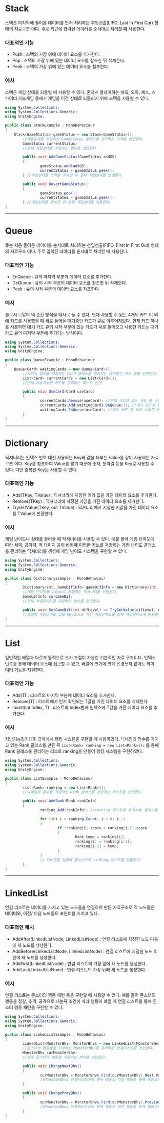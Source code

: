 # Stack

스택은 마지막에 들어온 데이터를 먼저 처리하는 후입선출(LIFO, Last In First Out) 형태의 자료구조 이다. 주로 최근에 입력된 데이터를 순서대로 처리할 때 사용한다.

### 대표적인 기능

- Push : 스택의 가장 위에 데이터 요소를 추가한다.
- Pop : 스택의 가장 위에 있는 데이터 요소를 참조한 뒤 삭제한다.
- Peek : 스택의 가장 위에 있는 데이터 요소를 참조한다.

### 예시

스택은 게임 상태를 되돌릴 때 사용할 수 있다. 혼자서 플레이하는 바둑, 오목, 체스, 스파이더 카드게임 등에서 게임을 이전 상태로 되돌리기 위해 스택을 사용할 수 있다.

```csharp
using System.Collections;
using System.Collections.Generic;
using UnityEngine;

public class StackExample : MonoBehaviour
{
    Stack<GameStatus> gameStatus = new Stack<GameStatus>();
		//게임상태를 저장하는 GameStatus 클래스를 관리하는 스택을 선언한다.
		GameStatus currentStatus;
		//현재 게임상태를 저장하는 변수를 선언한다.

		public void AddGameStatus(GameStatus addGS)
		{
				gameStatus.add(addGS);
				currentStatus = gameStatus.peek();
		} //게임상태를 스택을 추가한 뒤 현재 게임상태를 변경한다.

		public void RevertGameStatus()
		{
				gameStatus.pop();
				currentStatus = gameStatus.peek();
		} //게임상태를 취소한 뒤 현재 게임상태를 되돌린다.
}
```

---

# Queue

큐는 처음 들어온 데이터를 순서대로 처리하는 선입선출(FIFO, First In First Out) 형태의 자료구조 이다. 주로 입력된 데이터를 순서대로 처리할 때 사용한다.

### 대표적인 기능

- EnQueue : 큐의 마지막 부분의 데이터 요소를 추가한다.
- DeQueue : 큐의 시작 부분의 데이터 요소를 참조한 뒤 삭제한다.
- Peek : 큐의 시작 부분의 데이터 요소를 참조한다.

### 예시

클로시 로얄의 덱 순환 방식을 예시로 들 수 있다. 현재 사용할 수 있는 4개의 카드 이 외에 카드를 사용했을 때 새로 들어올 대기중인 카드가 큐로 이루어져있다. 현재 카드 하나를 사용하면 대기 카드 큐의 시작 부분에 있는 카드가 새로 들어오고 사용한 카드는 대기 카드 큐의 마지막 부분에 추가되는 방식이다.

```csharp
using System.Collections;
using System.Collections.Generic;
using UnityEngine;

public class QueueExample : MonoBehaviour
{
    Queue<Card> waitingCards = new Queue<Card>();
		//카드의 정보를 저장하는 Card 클래스를 관리하는 대기중인 카드 큐를 선언한다.
		List<Card> currentCards = new List<Card>();
		//현재 사용가능한 카드를 관리하는 리스트 선언.

		public void UseCard(Card useCard)
		{
				currentCards.Remove(useCard); //현재 가지고 있는 카드 중 사용한 카드를 삭제한다.
				currentCards.Add(waitingCards.DeQueue()); //대기 카드의 맨 앞 카드를 현재 카드에 추가한다.
				waitingCards.EnQueue(useCard); //대기 카드 맨 뒤에 사용한 카드를 추가한다.
		}
}
```

---

# Dictionary

딕셔너리는 인덱스 번호 대신 사용하는 Key와 값을 다루는 Value를 같이 사용하는 자료구조 이다. Key를 참조하여 Value를 얻기 때문에 숫자, 문자열 등을 Key로 사용할 수 있다. 다만 중복된 Key는 사용할 수 없다.

### 대표적인 기능

- Add(TKey, TValue) : 딕셔너리에 지정한 키와 값을 가진 데이터 요소를 추가한다.
- Remove(TKey) : 딕셔너리에 지정한 키값을 가진 데이터 요소를 제거한다.
- TryGetValue(TKey, out TValue) : 딕셔너리에서 지정한 키값을 가진 데이터 요소를 TValue에 반환한다.

### 예시

게임 난이도나 상태를 불러올 때 딕셔너리를 사용할 수 있다. 예를 들어 게임 난이도에 따라 체력, 공격력, 적 대미지 등이 바뀔때 이러한 정보를 저장하는 게임 난이도 클래스를 관리하는 딕셔너리를 생성해 게임 난이도 시스템을 구현할 수 있다.

```csharp
using System.Collections;
using System.Collections.Generic;
using UnityEngine;

public class DictionaryExample : MonoBehaviour
{
		Dictionary<int, GameDifInfo> gameDifInfo = new Dictionary<int, GameDifInfo>;
		//게임 난이도를 Value로 저장하는 딕셔너리를 선언한다.
		GameDifInfo curGameDif;
		//현재 게임난이도를 저장하는 변수를 선언한다.

		public void SetGameDif(int difLevel) => TryGetValue(difLevel, out curGameDif);
		//설정할 게임난이도 값을 Key값으로 가진 게임난이도를 현재 게임난이도에 반환한다.
}
```

---

# List

일반적인 배열과 다르게 동적으로 크기 조절이 가능한 기본적인 자료 구조이다. 인덱스 번호를 통해 데이터 요소에 접근할 수 있고, 배열에 크기에  크게 신경쓰지 않아도 되며 여러 기능을 지원한다.

### 대표적인 기능

- Add(T) : 리스트의 마지막 부분에 데이터 요소를 추가한다.
- Remove(T) : 리스트에서 먼저 확인되는 T값을 가진 데이터 요소를 삭제한다.
- Insert(int index, T) : 리스트의 index번째 인덱스에 T값을 가진 데이터 요소를 추가한다.

### 예시

지방기능경기대회 과제에서 랭킹 시스템을 구현할 때 사용하였다. 닉네임과 점수를 가지고 있는 Rank 클래스를 만든 뒤 `List<Rank> ranking = new List<Rank>();` 를 통해 Rank 클래스를 관리하는 리스트 ranking을 만들어 랭킹 시스템을 구현하였다.

```csharp
using System.Collections;
using System.Collections.Generic;
using UnityEngine;

public class ListExample : MonoBehaviour
{
		List<Rank> ranking = new List<Rank>();
		//닉네임과 점수를 저장하는 Rank 클래스를 관리하는 리스트를 선언한다.

		public void AddRank(Rank rankInfo)
		{
				ranking.Add(rankInfo); //ranking 리스트에 새 Rank 클래스를 추가한다.

				for (int i = ranking.Count; i > 0; i--)
				{
						if (ranking[i].score > ranking[i-1].score
						{
								Rank temp = ranking[i];
								ranking[i] = ranking[i-1];
								ranking[i-1] = temp;
						}
				}
				// for문을 실행해 점수순으로 ranking 리스트를 정렬한다.
		}
}
```

---

# LinkedList

연결 리스트는 데이터를 가지고 있는 노드들을 연결하여 만든 자료구조로 각 노드들은 데이터와, 이전/ 다음 노드들의 포인터를 가지고 있다.

### 대표적인 예시

- AddAfter(LinkedListNode<T>, LinkedListNode<T>) : 연결 리스트에 지정한 노드 다음에 새 노드를 생성한다.
- AddBefore(LinkedListNode<T>, LinkedListNode<T>) : 연결 리스트에 지정한 노드 이전에 새 노드를 생성한다.
- AddFirst(LinkedListNode<T>) : 연결 리스트의 가장 앞에 새 노드를 생성한다.
- AddLast(LinkedListNode<T>) : 연결 리스트의 가장 뒤에 새 노드를 생성한다.

### 예시

연결 리스트는 몬스터의 행동 패턴 등을 구현할 때 사용할 수 있다. 예를 들어 몬스터의 행동을 정찰, 추격, 공격으로 나눈뒤 조건에 따라 행동이 바뀔 때 연결 리스트를 통해 몬스터 행동 패턴을 구현할 수 있다.

```csharp
using System.Collections;
using System.Collections.Generic;
using UnityEngine;

public class LinkedListExample : MonoBehaviour
{
		LinkedList<MonsterBhv> MonsterBhvs = new LinkedList<MonsterBhv>();
		//몬스터의 행동들을 저장하는 MonsterBhv를 관리하는 연결리스트를 선언한다.
		MonsterBhv curMonsterBhv;
		//현재 몬스터의 행동을 저장하는 변수를 선언한다.

		public void ChangeNextBhv()
		{
				curMonsterBhv = MonsterBhvs.Find(curMonsterBhv).Next.Value;
				//MonsterBhvs 연결리스트에서 현재 행동의 다음 행동을 현재 행동으로 설정한다.
		}

		public void ChangePrevBhv()
		{
				curMonsterBhv = MonsterBhvs.Find(curMonsterBhv).Previous.Value;
				//MonsterBhvs 연결리스트에서 현재 행동의 이전 행동을 현재 행동으로 설정한다.
		}
}
```
